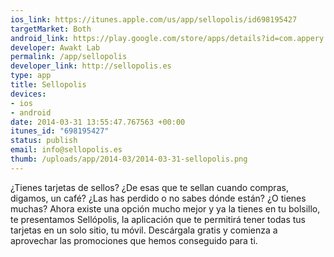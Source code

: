 ```yaml
--- 
ios_link: https://itunes.apple.com/us/app/sellopolis/id698195427
targetMarket: Both
android_link: https://play.google.com/store/apps/details?id=com.appery.project89813
developer: Awakt Lab
permalink: /app/sellopolis
developer_link: http://sellopolis.es
type: app
title: Sellopolis
devices: 
- ios
- android
date: 2014-03-31 13:55:47.767563 +00:00
itunes_id: "698195427"
status: publish
email: info@sellopolis.es
thumb: /uploads/app/2014-03/2014-03-31-sellopolis.png
---
```


¿Tienes tarjetas de sellos? ¿De esas que te sellan cuando compras, digamos, un café?
¿Las has perdido o no sabes dónde están? ¿O tienes muchas?
Ahora existe una opción mucho mejor y ya la tienes en tu bolsillo, te presentamos Sellópolis, la aplicación que te permitirá tener todas tus tarjetas en un solo sitio, tu móvil.
Descárgala gratis y comienza a aprovechar las promociones que hemos conseguido para ti.
